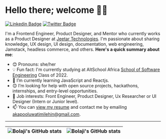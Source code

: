 # Hello there; welcome 👋🏾
[![Linkedin Badge](https://img.shields.io/badge/-oluwatimilehinakapo-blue?style=for-the-badge&logo=Linkedin&logoColor=white&link=https://www.linkedin.com/in/oluwatimilehinakapo)](https://www.linkedin.com/in/oluwatimilehinakapo) [![Twitter Badge](https://img.shields.io/badge/-@timmy_dsigns-1ca0f1?style=for-the-badge&logo=twitter&logoColor=white&link=https://twitter.com/timmy_dsigns)](https://twitter.com/timmy_dsigns)

I'm a Frontend Engineer, Product Designer, and Mentor who currently works as a Product Designer at [Jeetar Technologies](https://commercelayer.io). I'm passionate about sharing knowledge, UX design, UI design, documentation, web engineering, Jamstack, headless commerce, and others.
**Here's a quick summary about me**:

- 😊 Pronouns: she/her
- 💡 Fun fact: I'm currently studying at AltSchool Africa [School of Software Engineering](https://altschoolafrica.com/schools/engineering) Class of 2022.
- 🌱 I’m currently learning JavaScript and Reactjs.
- 😊 I’m looking for help with open source projects, hackathons, internships, and entry-level opportunities.
- 💼 Job interests: Front Engineer, Product Designer, Ux Researcher or UI Designer (Intern or Junior level).
- 📫 You can [view my resume](#) and contact me by emailing akapooluwatimilehin@gmail.com.

---

| <img align="center" src="https://github-readme-stats.vercel.app/api?username=tehb4113&show_icons=true&include_all_commits=true&hide_border=true" alt="Bolaji's GitHub stats" /> | <img align="center" src="https://github-readme-stats.vercel.app/api/top-langs/?username=tehb4113&langs_count=8&layout=compact&hide_border=true" alt="Bolaji's GitHub stats" /> |
| ------------- | ------------- |
